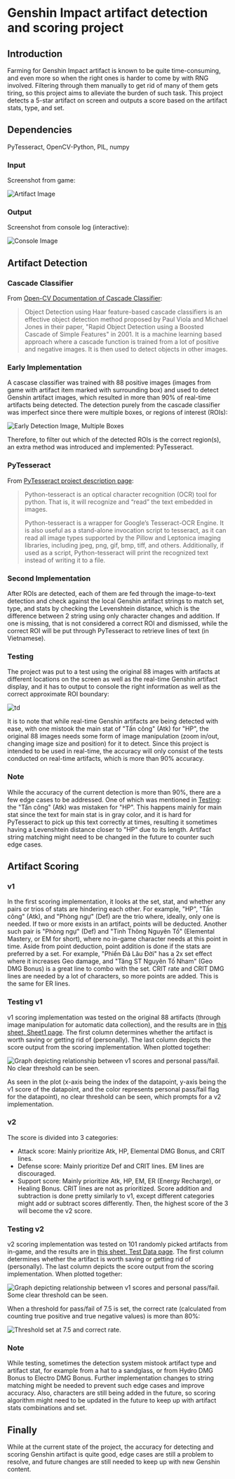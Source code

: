 # Genshin Impact artifact detection and scoring project
## Introduction
Farming for Genshin Impact artifact is known to be quite time-consuming, and even more so when the right ones is harder to come by with RNG involved. Filtering through them manually to get rid of many of them gets tiring, so this project aims to alleviate the burden of such task. This project detects a 5-star artifact on screen and outputs a score based on the artifact stats, type, and set.

## Dependencies
PyTesseract, OpenCV-Python, PIL, numpy

### Input
Screenshot from game:

![Artifact Image](https://github.com/tgban/gi-artifact-project/assets/38060917/d206b912-c1df-4a13-b650-169fc569b34c)

### Output
Screenshot from console log (interactive):

![Console Image](https://github.com/tgban/gi-artifact-project/assets/38060917/2c70c29d-8697-41b3-a140-4ccf4768e7c2)

## Artifact Detection
### Cascade Classifier
From [Open-CV Documentation of Cascade Classifier](https://docs.opencv.org/4.x/db/d28/tutorial_cascade_classifier.html):
> Object Detection using Haar feature-based cascade classifiers is an effective object detection method proposed by Paul Viola and Michael Jones in their paper, "Rapid Object Detection using a Boosted Cascade of Simple Features" in 2001. It is a machine learning based approach where a cascade function is trained from a lot of positive and negative images. It is then used to detect objects in other images.

### Early Implementation
A cascase classifier was trained with 88 positive images (images from game with artifact item marked with surrounding box) and used to detect Genshin artifact images, which resulted in more than 90% of real-time artifacts being detected. The detection purely from the cascade classifier was imperfect since there were multiple boxes, or regions of interest (ROIs):

![Early Detection Image, Multiple Boxes](https://github.com/tgban/gi-artifact-project/assets/38060917/914693e4-45cf-45eb-8c5e-788a58baaac3)

Therefore, to filter out which of the detected ROIs is the correct region(s), an extra method was introduced and implemented: PyTesseract.

### PyTesseract
From [PyTesseract project description page](https://pypi.org/project/pytesseract/):
> Python-tesseract is an optical character recognition (OCR) tool for python. That is, it will recognize and “read” the text embedded in images.
>
> Python-tesseract is a wrapper for Google’s Tesseract-OCR Engine. It is also useful as a stand-alone invocation script to tesseract, as it can read all image types supported by the Pillow and Leptonica imaging libraries, including jpeg, png, gif, bmp, tiff, and others. Additionally, if used as a script, Python-tesseract will print the recognized text instead of writing it to a file.

### Second Implementation
After ROIs are detected, each of them are fed through the image-to-text detection and check against the local Genshin artifact strings to match set, type, and stats by checking the Levenshtein distance, which is the difference between 2 string using only character changes and addition. If one is missing, that is not considered a correct ROI and dismissed, while the correct ROI will be put through PyTesseract to retrieve lines of text (in Vietnamese).

### Testing
The project was put to a test using the original 88 images with artifacts at different locations on the screen as well as the real-time Genshin artifact display, and it has to output to console the right information as well as the correct approximate ROI boundary:

![td](https://github.com/tgban/gi-artifact-project/assets/38060917/f5090568-57cb-48a1-97ac-65501d4e2ccf)

It is to note that while real-time Genshin artifacts are being detected with ease, with one mistook the main stat of "Tấn công" (Atk) for "HP", the original 88 images needs some form of image manipulation (zoom in/out, changing image size and position) for it to detect. Since this project is intended to be used in real-time, the accuracy will only consist of the tests conducted on real-time artifacts, which is more than 90% accuracy.

### Note
While the accuracy of the current detection is more than 90%, there are a few edge cases to be addressed. One of which was mentioned in [Testing](#testing): the "Tấn công" (Atk) was mistaken for "HP". This happens mainly for main stat since the text for main stat is in gray color, and it is hard for PyTesseract to pick up this text correctly at times, resulting it sometimes having a Levenshtein distance closer to "HP" due to its length. Artifact string matching might need to be changed in the future to counter such edge cases.

## Artifact Scoring
### v1
In the first scoring implementation, it looks at the set, stat, and whether any pairs or trios of stats are hindering each other. For example, "HP", "Tấn công" (Atk), and "Phòng ngự" (Def) are the trio where, ideally, only one is needed. If two or more exists in an artifact, points will be deducted. Another such pair is "Phòng ngự" (Def) and "Tinh Thông Nguyên Tố" (Elemental Mastery, or EM for short), where no in-game character needs at this point in time.
Aside from point deduction, point addition is done if the stats are preferred by a set. For example, "Phiến Đá Lâu Đời" has a 2x set effect where it increases Geo damage, and "Tăng ST Nguyên Tố Nham" (Geo DMG Bonus) is a great line to combo with the set. CRIT rate and CRIT DMG lines are needed by a lot of characters, so more points are added. This is the same for ER lines.

### Testing v1
v1 scoring implementation was tested on the original 88 artifacts (through image manipulation for automatic data collection), and the results are in [this sheet, Sheet1 page](https://docs.google.com/spreadsheets/d/1D6Xf-Wp5CQNxEpSPHQQ8hxvj5gj_WLRcjb94unVRKfU/edit?usp=sharing). The first column determines whether the artifact is worth saving or getting rid of (personally). The last column depicts the score output from the scoring implementation. When plotted together:

![Graph depicting relationship between v1 scores and personal pass/fail. No clear threshold can be seen.](https://github.com/tgban/gi-artifact-project/assets/38060917/fdf54f4a-d978-48dc-81f2-7dc61d20f892)

As seen in the plot (x-axis being the index of the datapoint, y-axis being the v1 score of the datapoint, and the color represents personal pass/fail flag for the datapoint), no clear threshold can be seen, which prompts for a v2 implementation.
### v2
The score is divided into 3 categories:
- Attack score: Mainly prioritize Atk, HP, Elemental DMG Bonus, and CRIT lines.
- Defense score: Mainly prioritize Def and CRIT lines. EM lines are discouraged.
- Support score: Mainly prioritize Atk, HP, EM, ER (Energy Recharge), or Healing Bonus. CRIT lines are not as prioritized.
Score addition and subtraction is done pretty similarly to v1, except different categories might add or subtract scores differently. Then, the highest score of the 3 will become the v2 score.

### Testing v2
v2 scoring implementation was tested on 101 randomly picked artifacts from in-game, and the results are in [this sheet, Test Data page](https://docs.google.com/spreadsheets/d/1D6Xf-Wp5CQNxEpSPHQQ8hxvj5gj_WLRcjb94unVRKfU/edit?usp=sharing). The first column determines whether the artifact is worth saving or getting rid of (personally). The last column depicts the score output from the scoring implementation. When plotted together:

![Graph depicting relationship between v1 scores and personal pass/fail. Some clear threshold can be seen.](https://github.com/tgban/gi-artifact-project/assets/38060917/0286bbaa-b152-4159-9fbb-74892ac2472b)

When a threshold for pass/fail of 7.5 is set, the correct rate (calculated from counting true positive and true negative values) is more than 80%:

![Threshold set at 7.5 and correct rate.](https://github.com/tgban/gi-artifact-project/assets/38060917/0c677d88-4594-4c6d-90a0-56cfe5de44d8)

### Note
While testing, sometimes the detection system mistook artifact type and artifact stat, for example from a hat to a sandglass, or from Hydro DMG Bonus to Electro DMG Bonus. Further implementation changes to string matching might be needed to prevent such edge cases and improve accuracy. Also, characters are still being added in the future, so scoring algorithm might need to be updated in the future to keep up with artifact stats combinations and set.

## Finally
While at the current state of the project, the accuracy for detecting and scoring Genshin artifact is quite good, edge cases are still a problem to resolve, and future changes are still needed to keep up with new Genshin content.

